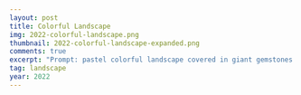 ```yaml
---
layout: post
title: Colorful Landscape
img: 2022-colorful-landscape.png
thumbnail: 2022-colorful-landscape-expanded.png
comments: true
excerpt: "Prompt: pastel colorful landscape covered in giant gemstones matte painting trending on artstation HQ; Generator: DreamStudio by Stability.ai"
tag: landscape
year: 2022
---
```

